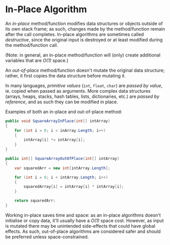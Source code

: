 # In-Place Algorithm
An _in-place_ method/function modifies data structures or objects outside of its own stack frame; as such, changes made by the method/function remain after the call completes. In-place algorithms are sometimes called _destructive_, since the original input is destroyed or at least modified during the method/function call.

(Note: in general, an in-place method/function will (only) create additional variables that are _O(1)_ space.)

An _out-of-place_ method/function doesn't mutate the original data structure; rather, it first copies the data structure before mutating it.

In many languages, _primitive values_ (`int`, `float`, `char`) are _passed by value_, ie. copied when passed as arguments. More complex data structures (arrays, heaps, stacks, hash tables, lists, dictionaries, etc.) are _passed by reference_, and as such they can be modified in place.

Examples of both an in-place and out-of-place method:
```C#
public void SquareArrayInPlace(int[] intArray)
{
    for (int i = 0; i < inArray.Length; i++)
    {
        intArray[i] *= intArray[i];
    }
}

public int[] SquareArrayOutOfPlace(int[] intArray)
{
    var squaredArr = new int[intArray.Length];

    for (int i = 0; i < intArray.Length; i++)
    {
        squaredArray[i] = intArray[i] * intArray[i];
    }

    return squaredArr;
}
```

Working in-place saves time and space: as an in-place algorithms doesn't initialise or copy data, it'll usually have a _O(1)_ space cost. However, as input is mutated there may be unintended side-effects that could have global effects. As such, out-of-place algorithms are considered safer and should be preferred unless space-constrained.
